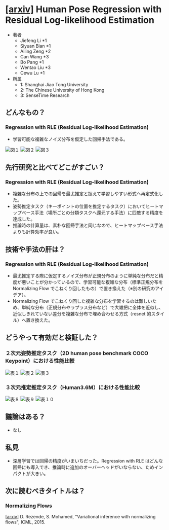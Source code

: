 # [\[arxiv\]](https://arxiv.org/abs/2107.11291) Human Pose Regression with Residual Log-likelihood Estimation

- 著者
    - Jiefeng Li *1
    - Siyuan Bian *1
    - Ailing Zeng *2
    - Can Wang *3
    - Bo Pang *1
    - Wentao Liu *3
    - Cewu Lu *1
- 所属
    - 1: Shanghai Jiao Tong University
    - 2: The Chinese University of Hong Kong
    - 3: SenseTime Research


## どんなもの？
### Regression with RLE (Residual Log-likelihood Estimation)
- 学習可能な複雑なノイズ分布を仮定した回帰手法である。

![図１](figure_1.png)
![図２](figure_2.png)
![図３](figure_3.png)


## 先行研究と比べてどこがすごい？
### Regression with RLE (Residual Log-likelihood Estimation)
- 複雑な分布の上での回帰を最尤推定と捉えて学習しやすい形式へ再定式化した。
- 姿勢推定タスク（キーポイントの位置を推定するタスク）においてヒートマップベース手法（場所ごとの分類タスクへ還元する手法）に匹敵する精度を達成した。
- 推論時の計算量は、素朴な回帰手法と同じなので、ヒートマップベース手法よりも計算効率が良い。


## 技術や手法の肝は？
### Regression with RLE (Residual Log-likelihood Estimation)
- 最尤推定する際に仮定するノイズ分布が正規分布のように単純な分布だと精度が悪いことが分かっているので、学習可能な複雑な分布（標準正規分布を Normalizing Flow でこねくり回したもの）で置き換えた（※別の研究のアイデア）。
- Normalizing Flow でこねくり回した複雑な分布を学習するのは難しいため、単純な分布（正規分布やラプラス分布など）で大雑把に全体を近似し、近似しきれていない差分を複雑な分布で埋め合わせる方式（resnet 的スタイル）へ置き換えた。


## どうやって有効だと検証した？

### ２次元姿勢推定タスク（2D human pose benchmark COCO Keypoint）における性能比較
![表１](table_1.png)
![表２](table_2.png)
![表３](table_3.png)


### ３次元推定推定タスク（Human3.6M）における性能比較
![表８](table_8.png)
![表９](table_9.png)
![表１０](table_10.png)


## 議論はある？
- なし

## 私見
- 深層学習では回帰の精度がいまいちだった。Regression with RLE はどんな回帰にも導入でき、推論時に追加のオーバーヘッドがいならない、ためインパクトが大きい。


## 次に読むべきタイトルは？
### Normalizing Flows
[\[arxiv\]](https://arxiv.org/abs/1505.05770v6) D. Rezende, S. Mohamed, "Variational inference with normalizing flows", ICML, 2015.
